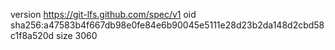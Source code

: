 version https://git-lfs.github.com/spec/v1
oid sha256:a47583b4f667db98e0fe84e6b90045e5111e28d23b2da148d2cbd58c1f8a520d
size 3060
